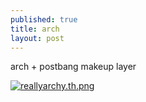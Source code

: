 ```yaml
---
published: true
title: arch
layout: post
---
```

arch + postbang makeup layer

[![reallyarchy.th.png](https://scrot.moe/images/2016/01/11/reallyarchy.th.png)](https://scrot.moe/images/2016/01/11/reallyarchy.png)
